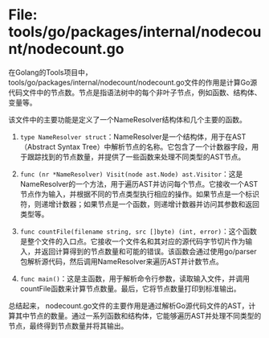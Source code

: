 # File: tools/go/packages/internal/nodecount/nodecount.go

在Golang的Tools项目中，tools/go/packages/internal/nodecount/nodecount.go文件的作用是计算Go源代码文件中的节点数。节点是指语法树中的每个非叶子节点，例如函数、结构体、变量等。

该文件中的主要功能是定义了一个NameResolver结构体和几个主要的函数。

1. `type NameResolver struct`：NameResolver是一个结构体，用于在AST（Abstract Syntax Tree）中解析节点的名称。它包含了一个计数器字段，用于跟踪找到的节点数量，并提供了一些函数来处理不同类型的AST节点。

2. `func (nr *NameResolver) Visit(node ast.Node) ast.Visitor`：这是NameResolver的一个方法，用于遍历AST并访问每个节点。它接收一个AST节点作为输入，并根据不同的节点类型执行相应的操作。如果节点是一个标识符，则递增计数器；如果节点是一个函数，则递增计数器并访问其参数和返回类型等。

3. `func countFile(filename string, src []byte) (int, error)`：这个函数是整个文件的入口点。它接收一个文件名和其对应的源代码字节切片作为输入，并返回计算得到的节点数量和可能的错误。该函数会通过使用go/parser包解析源代码，然后调用NameResolver来遍历AST并计数节点。

4. `func main()`：这是主函数，用于解析命令行参数，读取输入文件，并调用countFile函数来计算节点数量。最后，它将节点数量打印到标准输出。

总结起来， nodecount.go文件的主要作用是通过解析Go源代码文件的AST，计算其中节点的数量。通过一系列函数和结构体，它能够遍历AST并处理不同类型的节点，最终得到节点数量并将其输出。

